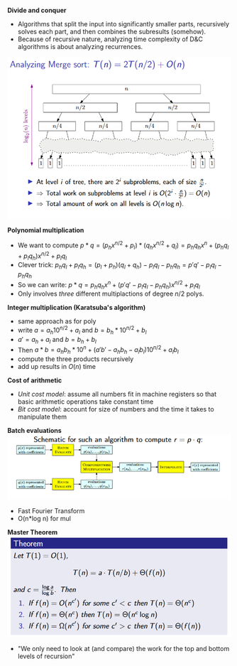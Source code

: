 **Divide and conquer**
- Algorithms that split the input into significantly smaller parts, recursively solves each part, and then combines the subresults (somehow).
- Because of recursive nature, analyzing time complexity of D&C algorithms is about analyzing recurrences.

![Alt text](image.png)

**Polynomial multiplication**
- We want to compute $p*q=(p_hx^{n/2}+p_l)*(q_hx^{n/2}+q_l)=p_hq_hx^n+(p_hq_l+p_lq_h)x^{n/2}+p_lq_l$
- Clever trick: $p_hq_l+p_lq_h=(p_l+p_h)(q_l+q_h)-p_lq_l-p_hq_h=p'q'-p_lq_l-p_hq_h$
- So we can write: $p*q=p_hq_hx^n               +(p'q'-p_lq_l-p_hq_h)x^{n/2}+p_lq_l$
- Only involves *three* different multiplactions of degree $n/2$ polys.

**Integer multiplication (Karatsuba's algorithm)**
- same approach as for poly
- write $a=a_h10^{n/2}+a_l$ and $b=b_h*10^{n/2}+b_l$
- $a'=a_h+a_l$ and $b=b_h+b_l$
- Then $a*b=a_hb_h*10^n+(a'b'-a_hb_h-a_lb_l)10^{n/2}+a_lb_l$
- compute the three products recursively
- add up results in $O(n)$ time


**Cost of arithmetic**
- *Unit cost model*: assume all numbers fit in machine registers so that basic arithmetic operations take constant time
- *Bit cost model*: account for size of numbers and the time it takes to manipulate them

**Batch evaluations**
![Alt text](image-2.png)
- Fast Fourier Transform
- O(n*log n) for mul

**Master Theorem**
![Alt text](image-1.png)
- "We only need to look at (and compare) the work for the top and bottom levels of recursion"